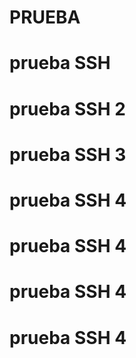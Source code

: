 # PRUEBA
# prueba SSH
# prueba SSH 2
# prueba SSH 3
# prueba SSH 4
# prueba SSH 4
# prueba SSH 4
# prueba SSH 4


